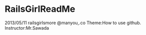 RailsGirlReadMe
===============

2013/05/11
railsgirlsmore
@manyou,.co
Theme:How to use github.
Instructor:Mr.Sawada

